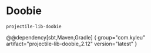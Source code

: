# Doobie

`projectile-lib-doobie`

@@dependency[sbt,Maven,Gradle] {
  group="com.kyleu"
  artifact="projectile-lib-doobie_2.12"
  version="latest"
}
